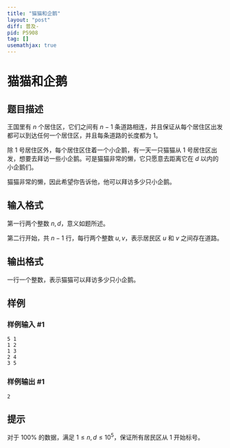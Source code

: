 ```yaml
---
title: "猫猫和企鹅"
layout: "post"
diff: 普及-
pid: P5908
tag: []
usemathjax: true
---
```


# 猫猫和企鹅
## 题目描述

王国里有 $n$ 个居住区，它们之间有 $n-1$ 条道路相连，并且保证从每个居住区出发都可以到达任何一个居住区，并且每条道路的长度都为 $1$。

除 $1$ 号居住区外，每个居住区住着一个小企鹅，有一天一只猫猫从 $1$ 号居住区出发，想要去拜访一些小企鹅。可是猫猫非常的懒，它只愿意去距离它在 $d$ 以内的小企鹅们。

猫猫非常的懒，因此希望你告诉他，他可以拜访多少只小企鹅。
## 输入格式

第一行两个整数 $n, d$，意义如题所述。

第二行开始，共 $n - 1$ 行，每行两个整数 $u, v$，表示居民区 $u$ 和 $v$ 之间存在道路。
## 输出格式

一行一个整数，表示猫猫可以拜访多少只小企鹅。
## 样例

### 样例输入 #1
```
5 1
1 2
1 3
2 4
3 5
```
### 样例输出 #1
```
2
```
## 提示

对于 $100\%$ 的数据，满足 $1 \le n ,d \le 10^5$，保证所有居民区从 $1$ 开始标号。

